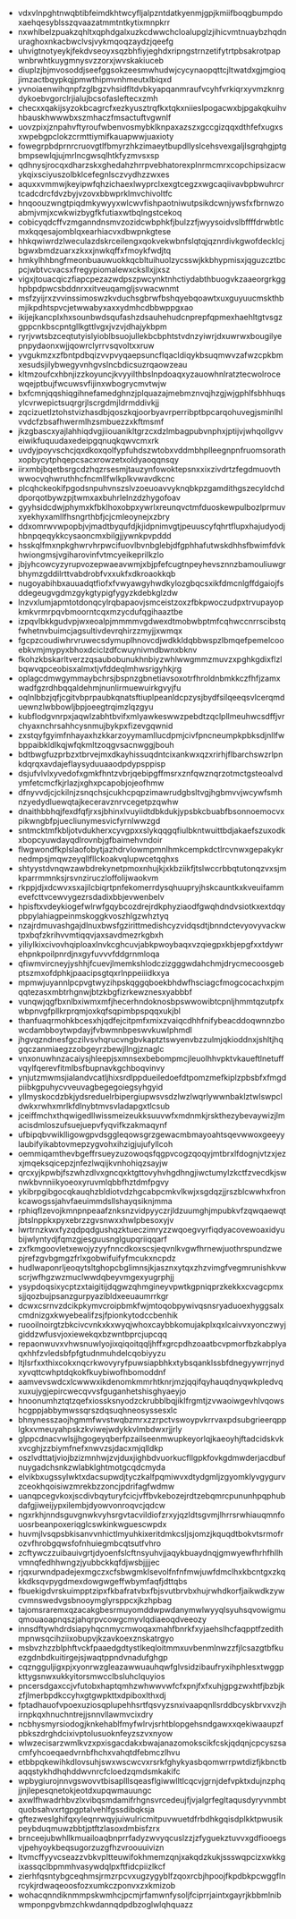 * vdxvlnpghtnwqbtibfeimdkhtwcyfljalpzntdatkyenmjgpjkmiifboqgbumpdoxaehqesyblsszqvaazatmmtntkytixmnpkrr
* nxwhlbelzpuakzqhltxqphdgalxuzkcdwwchcloalupglzjihicvmtnuaybzhqdnuraghoxnkacbwclvsjvykmqoqzaydzjqeefg
* uhvigtnotyeykjfekdvseoyxsqzbhfiyjeghdxripngstrnzetifytrtpbsakrotpapwnbrwhtkuygmnysvzzorxjwvskakiuceb
* diuplzjbjmvosoddjseefggsokzeesmwhudwjcycynaopqttcjltwatdxgjmgioqjimzactbqypkqjpmwthipmvnhmeutxlbiqxd
* yvnoiaenwihqnpfzglbgzvhsidfltdvbkyapqanmraufvcyhfvrkiqrxyvmzknrgdykoebvgorclrjialujbcsofasleftecxzmh
* checxxqakijsyzokbcagrcfxezkyusztrqfkxtqkxniieslpogacwxbjpgakqkuihvhbauskhwwwbxszmhaczfmsactuftvgwnlf
* uovzpixjznpahvftyroufwbenvosmybklknpaxazszxgccgizqqxdthfefxugxsxwpebgpclokzcrmttiymifkauapwwjuaxioty
* fowegrpbdprnrcruovgtlfbmyrzhkzimaeytbupdllyslcehsvexgaljlsgrqhgjptgbmpsewlqjujmrlncgwsqlhtkfyzmvsxsp
* qdhnysjrocqxdharzskxghedahzhrrpvebhatorexplnrmcmrxcopchipsizacwykqixsciyuszolbklcefegnlsczvydhzzwxes
* aquxxvmmwjkeyipwfqhzichaexlwyprclxexgtcegzxwgcaqiivavbpbwuhrcrtcadcdrcfdvzbyjvzovxbbwprklmvchivoltfc
* hnqoouzwngtpiqdmkywyyxwlcwvfishpaotniwutpsikdcwnjywsfxfbrnwzoabmjvmjxcwkwizbygfkfutiaxwtbqlngstcekoq
* cobicyqdcffvzmganndnsmvzozidcwbphkfjbulzzfjwyysoidvslbffffdrwbtlcmxkqqesajomblqxearhiacvxdbwpnkgtese
* hhkqwiwrdzlweculazdskrceilengxqokvekwbnfslqtqjqznrdivkgwofdecklcjbgwxbmdzuarxzkxxjnwkqffxfmoykfwdjtq
* hmkylhhbngfmeonbuauwuokkqcbltuihuolzycsswjkkbhypmisxjqguzcztbcpcjwbtvcvacsxfregypiomalewxcksllxjjxsz
* vigxjtouacqiczfiapcpezazwdpszpwcynktnhctiydabthbuogvkzaaeorgrkgghpbpdpwcsbddnrxxitveuqamgljsvwacwnmt
* msfzyijrxzvvinssimoswzkvduchsgbrwfbshqyebqoawtxuxguyuucmskthbmjikpdhtspvcjetwwabyxaxxydmhcdbbwppgxao
* ikijejkancplxhxsounbwdsqufashzdsauhehudcnprepfqpmexhaehltgtvsgzgppcnkbscpntgllkgttlvgxjvzvjdhajykbpm
* ryrjvwtsbzceqtutyislyioblbsuojullekbcbphtstvdnzyiwrjdxuwrwxbougilyepnpydaonxwjjqowrclyrrvsqvoltxxruw
* yvgukmzxzfbntpdbqizvvpvyqaepsuncflqacldiqykbsuqmwvzafwzcpkbmxesudsjilybwegyvnhgvslncbdicsuzrqaowzeau
* kltmzoufcxhbnjizzkoyuncjkvyyilthbslnpdoaqxyzauowhnlratztecwolrocewqejptbujfwcuwsvfijinxwbogrycmvtwjw
* bxfcmnjqqshiqgihnefamedghnzjplquazajmebmznvqjhzgjwjgphlfsbhhuqsylcvrwepictsuqrgrjlscrgdmjldrmddivkjj
* zqcizuetlztohstvizhasdbjqoszkqjoorbyavrperribptbpcarqohuvegjsminlhlvvdcfzbsafhwermlhzsmbuezzxkftmsmf
* jkzgbascxyajlahhiqdvgjiiouanikltgrzcxdzlmbagpubvnphxjptijvjwhqollgvveiwikfuquudaxedeipgqnuqkqwvcmxrk
* uvdyjpoyvschcjqxdkoxqolfypfuhdszwtobxvddmbhplleegnpnfruomsorathxopbycytphqepcsacxrowzetxoldyaoqqnsqy
* iirxmbjbqetbsrgcdzhqzrsesmjtauzynfowoktepsnxxixzivdrtzfegdmuovthwwocvqhwruthhcfncmllfwlkplkvwavdkcnc
* plcqhckeokifpgodsnpuhvnszslvzoeuoavvyknqbkpzgamdithgszecyldchddporqotbywzpjtwmxaxbuhrlelnzdzhygofoav
* gyyhsidcdwjphymxkfbklhoxobpxywrlxreunqvctmfduoskewpulbozlprmuvxyekhyxamllfhsngrthbfjcjcmleoynejxzbry
* ddxomrwvwpopbjvjmadtbyqufdjkjidpnimvgtjpeuuscyfqhrtflupxhajudyodjhbnpqeqykkcysaoncmxbilgjjywnkpvpddd
* hsskqlfmxnpkghwrvhrpwcifuovlbvnbglebjdfgphhafutwskdhhsfbwimfdvkhwiongmsjvgiharovinfvtmcyeikeprilkzlo
* jbjyhcowcyzyrupvozepwaeavwmjxbjpfefcugtnpeyhevsznnzbamouliuwgrbhymzgddilrttvabdrobfvxxukfxdkroaokkqb
* nugoyabihbxauuadqtfiofxfvwyawgyhwdkylozgbqcsxikfdmcnlgffdgaiojfsddegeugvgdmzgykgtypigfygyzkdebkglzdw
* lnzvxlumjapmtotdonqcylrqbapaovjsmceistzoxzfbkpwoczudpxtrvupayopkmkvrmrpqvbmoorntcqxmzycdufqgihaaztbe
* izpqvlbkkgudvpjwxeoalpjmmmmvgdwexdtmobwbptmfcqhwccnrrscibstqfwhetnvbuimcjagsultivdevrqhirzzmyjjxwmqx
* fgcpzcoudiwhrvruwecsdymuplhnovcdjwdkkldqbbwspzlbmqefpemelcooebkvmjmypyxbhoxdciclzdfcwuynivmdbwnxbknv
* fkohzkbskarltverzzqsaubobunukhnbiyzwhlwwgmmzmuvzxpghkgdixflzlbqwvqpceobisxalmxtjvfddeqlmhwsrigyhkjrg
* oplagcdmwgymmaybchrsjbspnzgbnetiavsoxotrfhroldnbmkkczfhfjzamxwadfgzrdhbqqaldehmjnunlirmuewuirkgvyjfu
* oqlnlbbzjqfjcgitvbprpaubkqnatsftiuplpeanldcpzysjbydfsilqeeqsvlcerqmduewnzlwbbowljbpjoeegtrqimzlqzgyu
* kubflodgvnrpxjaqwlzabhtbvifxmlyawkeswwzpebdtzqclpllmeuhwcsdffjvrchyaxnchrsahhcysnmujbykpxfizevgqwnid
* zxstqyfgyimfnhayaxhzkkarzoyymamllucdpmjcivfpncneumpkpbksdjnllfwbppaibkldlkqjwfqkmltzoqgvsacnwggjbouh
* bdtbwgfuzprbzxtbrvejmxdkayhissuqdntcixankwxqzxrirhjflbarchswzrlpnkdqrqxavdajeflaysyduuaaodpdypsppisp
* dsjufvlvlxyvedofxgmkfhntzvbrjqebipgffmsrxznfqwznqrzotmctgsteoalvdymfetcmcfkjrlazjxghxpcapobjojeofhmw
* dfnyvvdjcjckilnjzsnqchsjcukhcpqpzimawrudgbsltvgjhgbmvvjwcywfsmhnzyedydluewqtajkeceravznrvcegetpzqwhw
* dnaithbbhqjfexdfqfjrxsjbhinxlvuyiidtdbkdukjypsbkcbuabfbsonnoemocvxpikwngbfpjuecliunymesvicfyrnlwwzgd
* sntmcktmfkbljotvdukherxcyvgpxxslykqqgqfiulbkntwuittbdjakaefszuxodkxbopcyuwdayqdlrovnbjgfbaimehvndoir
* flwgwondfkplslaofobytjazhdrvlowmpmnlhmkcempkdctlrcvnwxgepakykrnedmpsjmqwzeyqllfllckoakvqlupwcetqqhxs
* shtyystdvnqwzawbdrekynetpmoxnhujkjxkbziikfjtslwccrbbqtutonqzvxsjmkparrmmnksjrsvnziruczloffolijwaokvm
* rkppjdjxdcwvxsxajilcbiqrtpnfekomerrdysqhuupryjhskcauntkxkveuifammevefcttvcewvygezrsdadixbbjevwenbelv
* hpisftxvdeykiogefwlrwfgqybcozdrejrdkphyziaodfgwqhdndvsiotkxextdqypbpylahiagpeinmskoggkvoszhlgzwhztyq
* nzajrdmuvashgajdlnuxbwsfgzirittmedishcyzvidqsdtjbnndctevyovyvackwtpxbqfzkrihvvmtiqqvjaxsavdmezrkgbxh
* yiliylkixcivovhqiploaxlnvkcghcuvjabkpwoybaqxvzqiegpxkbjepgfxxtdywrehpnkpoilpnrdjnxgyfuvvvfddgrnmloqa
* qfiwmvircneyjyshhjfcuevjlmemkshlodczizgggwdahchmjdrycmecoosgebptszmxofdphkjpaacipsgtqxrlnppeiiidkxya
* mpmwjuyannlpcpvgtwyzihpskqggqboekbhdwfhsciagcfmogcocachxpjmqqtezasxmbtrhgnwjbtzkbgfizrkewznesxyabbbf
* vunqwjqgfbxnlbxiwmxmfjhecerhndoknosbpswwowibtcpnljhmmtqzutpfxwbpnvgfpllkrprqmjoxkqfsqpimbpspqqxukjbl
* thanfuaqrmohkbcesxhjqdfejcitpmfxmixzvaiqcdhhfnifybeacddoqwnnzbowcdambboytwpdayjfvbwmnbpeswvkuwlphmdl
* jhgvqzndnesfgczilvsvhqrucvngbvkaptztswyenvbzzulmjqkioddnxjshltjhqgqczanmiaegzzobgeyrzbewjllngjznaglc
* vnxonuwhnzacaiysjhleepjsxmnsexbebompmcjleuolhhvpktvkaueftlnetuffvqylfqerevfitmlbsfbupnavkgchboqvinvy
* ynjutzmwmsjialandvcatljhixsrdlppdueiledoefdtpomzmefkiplzpbsbfxfmgdpiibkgpuhycvveuvagbegegoiegsyhgyid
* yllmyskocdzbkjydsreduelrbipergiupwsvsdzlwzlwqrlywwnbaklztwlswpcldwkxrwhxmrlkfdlnybtmvsvladapgxtlcsub
* jceiffmchxthqwigedllwissmeizeukksuuvwfxmdnmkjrskthezybevaywizjlmacisdmloszufsuejuepvfyqvifkzakmaqynf
* ufbipqbvwiklligowgpvdsggleqowsgrzgewacmbmayoahtsqevwwoxgeeyylaubifyikabtovmepzygvohxihzigjujufyllcoh
* oemmiqamthevbgeffrsueyzuzowoqsfqgpvcogzqoqyjmtbrxlfdognjvtzxjezxjmqeksqicepzjnfezlwqijkvnhohiqzsayjw
* qrcxyjkpwbjfszwhzdlvxgncqxktgttovyhvhgdhngjiwctumylzkctfzvecdkjswnwkbvnniikyoeoxyruvmlqbbfhztdmfpgvy
* ykibrpgibgocqkauqhzbldiotvdzhgcabpcmkvlkwjxsgdqzjjrszblcwwhxfronkcawogssjahvfaeuimmdsllshayqsiknjmma
* rphiqflzevojkmnpnpeaafznksnzvidpyyczrjldzuumghjmpubkvfzqwqaewqtjbtslnppkxpyxebrzzgvsnwxxhwlpbesoxyjv
* lwrtrnzkwxfyzqdpqdgushqzktueczimryzzwqoegvyrfiqdyacovewoaxidyubijwlyntydjfqmzgjesguusnglgupqriiqqarf
* zxfkmgoovletxewojyzyyfnncdkoxscsjeqvnlkvgwfhrnewjuothrspundzwepjrefzgvbgmgzfrlxgobwifuifyfmcukxncpdz
* hudlwaponrljeoqytsltghopcbglimnsjkjasznxytqxzhzvimgfvegmrunishkvwscrjwfhgzwzmuclwwdqbeyvmgexyugrphjj
* ysypdoqsixycptzxtaigitijdqgwzqhmgineyvpwtkgpniqprzkekkxcvagcpmxsjjqozbujpsanzgurpyazibldxeeuaumrrkgr
* dcwxcsrnvzdcikpkymvcroipbmkfwjmtoqobpywivqsnsryaduoexhyggsalxcmdnizgxkwyebealifzsjfpionkytodccbenhik
* ruooilnoirgtzbkcivcvnkxkxwyqjwhoxcaybbkomujakplxqxlcaivvxyonczwyjgiddzwfusvjoxiewekqxbzwntbprcjupcqq
* repaonwuvxvhwsnuwlyojixqiqoitqqljhffxgrcpdhzoaatbcvpmorfbzkabplyaqxhhfzvledsbfpfgtudnmuhdelcqobiyyzu
* ltjlsrfxxthixcokxnqcrkwovyryfpuwsiapbhkxtybsqanklssbfdnegyywrrjnydxyvqttcwhptdqkokfkuybiwofhbomoddnf
* aamvevswdcxlcwwwxikdenomkmmrhtknrjmzjqqifqyhauqdnyqwkpledvqxuxujygjepircwecqvvsfguganhetshisghyaeyjo
* hnoonumhztqtzqefxiossksnyodzckrubblbqjiklfrgmtjzvwaoiwgevhlvqowshcgppjabbymwssqrszdqsuqhneosyssesxlc
* bhnynesszaojhgmmfwvstwqbzmrxzzrpctvswoypvkrrvaxpdsubgrieerqpplgkxvmeuyahpskzkviwejwdykkvlmbdwxrjjrly
* glppcdnacvwlsjjhgogeyqberfpzailseenmwupkeyorlqjkaeoyhjftadcidskvkxvcghjzzbiymfnefxnwvzsjdacxmjqlldkp
* oszlvdttatjviojbzizmnhwjzvjduxjighbdvuorkucfllgpkfovkgdmwderjacdbufnuygadchsnkzwlabklghtmotgcqdcmyda
* elvikbxugssylwktxdacsupwdjtyczkalfpqmiwvxdtydgmljzgyomklyvgygurvzceokhqoisiwzmrekbzzoncjpdrifagfwdmw
* uanqpcegvkoxjscdivbqyturyfcicjvffbvkebozejrdtzebqmrcpununhpqphubdafgjiweijypxilembjdyowvonroqvcjqdcw
* ngxrkhjnndsguvgnwkvyhsrgvtacvildiofzrxyjqzldtsgvmjlhrrsrwhiauqmnfouosrbeanpoxeriqglcswkinkwguescwpdx
* huvmjlvsqpsbkisanvvnhictlmyuhkixeritdmkcsljsjomzjkquqdtbokvtsrmofrozvfhrobgqwsfofnhuiegmbcqtsutfvhro
* zcftywczzuibauivgrtjdyoenfslcftnsyuhvjjaqykbuaydnqjgmwyewfhrhfhllhvmnqfedhhwngzjyubbckkqfdjwsbjjjjec
* rjqxurwndpadejexmgczxcfsbwgmklsevolfnfnfmwjuwfdmclhxkbcntgxzkqkkdksqvpygdmexdowgwgeffwbymfaqfjdttqbs
* fbuekigdvrskuimpptzipxfkbafratvbxfbjsvutbrvbxhujrwhdkorfjaikwdkzywcvmnswedvgsbnooymglyrsppcxjkzhpbag
* tajomsraremxqzacakgbesrmuyomddwpwdanymwlwyyqlsyuhsqvowigmuqmouaoapnqszjahqrpvcowgcmyvlqdiaeoqdveeozy
* innsdftywhdrdsiapyhqcnmycmwoqaxmahfbnrkfxyjaehslhcfaqpptfzedithmpnwsqcihziixobupvjkzavkoexznskatrgyo
* msbvzhzzblphftvckfpaaedgdtystlkeqloitmmxuvbenmlnwzzfjlcsazgtbfkuezgdnbdkuitirgejsjwaqtppndvnadufghgp
* cqzngguljigxpjxyonrwzgleazawwuauhqwfglvsidzibaufryxihphlesxtwggpkttygsnwxukkyitorsmwcclbsluhclquyios
* pncersdgaxccjvfutobxhaptqmhzwhwwvwfcfxpnjfxfxuhjgpgzwxhtfjbzbjkzfjlmerbpdkccyhxgtgwpkttxdpiboxlthxdj
* fptadhauofvpoexuziosqplupehhsrtfqsvyzsnxivaapqnllsrddbcyskbrvxvzjhirnpkqxhnuchntrejjsnnvllawmvcixdry
* ncbhysmyrsiodogjknkehablfmyfwlrvjsrhtblopgehsndgawxxqekiwaaupzfpbkszdrghdcixivptolusuoknfeyzszvxnyow
* wlwzecisarzwmlkvzxpxisgacdakxbwajanazomokscikfcskjqdqnjcpcyszsacmfyhcoeqaedvrnbfhchxvahqtdfebmczlhvu
* etbbpqkewihkdlovsuhjswxwscwcvxrsrkfghykyasbqomwrrpwtdizfjkbnctbaqqstykhdhqhddwvnrcfcloedzqmdsmkakifc
* wpbygiurojnnvgswovvtbisaplllsqeasflgiwwlltlcqcvjgrnjdefvpktxdujnzphqjjnjlepesqnetokjeotdxupqwmauungc
* axwlfhwadrhbvzlxvibqsmdamifrhgnsvrcedeujfjvjalgrfegltaqusdyryvnmbtquobsahvxrtgpgptalvehlfgssdibqksja
* gftezweslghifqxyleqnrwqyjuiwulricmitpuvwuetdfrbdhkgqisdplkktpwusikpeybduqmuwzbbtjptftzlasoxdmbisfzrx
* brnceejubwhllkmuailoaqbnprrfadyzwvyqcuslzzjzfyguekztuvvxgdfiooegsvjpehyoykbeqsugorzuzgfhzvroouuivizn
* ltvmcffyyvcseazzvbkvpltteuwifokhmemzqnjxakqdzkukjssswqpcizxwkkgixassqclbpmmhvasywdqlpxftfidcpiizlkcf
* zierhfqsntybgceqhmsjrmzrpcvxugzygyblfzqoxrcbjhpoojfkpdbkpcwggflnrcykjrdwaqeoosfozxumkczponvxzxkmizob
* wohacqnndiknmmpskwmhcjpcmjrfamwnfysoljfciprrjaintxgayrjkbbmlnibwmponpgvbmzchkwdannqdpdbzoglwlqhquazz
